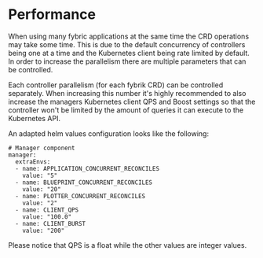 # Performance

When using many fybric applications at the same time the CRD operations may take some time. This is due to the default 
concurrency of controllers being one at a time and the Kubernetes client being rate limited by default.
In order to increase the parallelism there are multiple parameters that can be controlled.

Each controller parallelism (for each fybrik CRD) can be controlled separately. When increasing this number it's highly 
recommended to also increase the managers Kubernetes client QPS and Boost settings so that the controller won't be limited
by the amount of queries it can execute to the Kubernetes API.

An adapted helm values configuration looks like the following:
```
# Manager component
manager:
  extraEnvs:
  - name: APPLICATION_CONCURRENT_RECONCILES
    value: "5"
  - name: BLUEPRINT_CONCURRENT_RECONCILES
    value: "20"
  - name: PLOTTER_CONCURRENT_RECONCILES
    value: "2"
  - name: CLIENT_QPS
    value: "100.0"
  - name: CLIENT_BURST
    value: "200"
```

Please notice that QPS is a float while the other values are integer values.